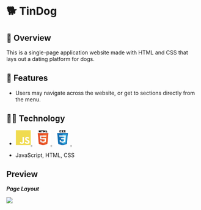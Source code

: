 # 🐕 TinDog

##  🐩 Overview

This is a single-page application website made with HTML and CSS that lays out a dating platform for dogs.

## 🦮 Features

-   Users may navigate across the website, or get to sections directly from the menu.
   

## 🐕‍🦺 Technology

-   <p> <a href="https://developer.mozilla.org/en-US/docs/Web/JavaScript" target="_blank"> <img src="https://raw.githubusercontent.com/devicons/devicon/c5378d6c2510ffa0b3e4475af95618a8048d6cf1/icons/javascript/javascript-plain.svg" alt="javascript" width="40" height="40"/> </a> &nbsp; <a href="https://www.w3.org/html/" target="_blank"> <img src="https://raw.githubusercontent.com/devicons/devicon/c5378d6c2510ffa0b3e4475af95618a8048d6cf1/icons/html5/html5-original-wordmark.svg" alt="html5" width="40" height="40"/> </a> &nbsp; <a href="https://www.w3schools.com/css/" target="_blank"> <img src="https://raw.githubusercontent.com/devicons/devicon/c5378d6c2510ffa0b3e4475af95618a8048d6cf1/icons/css3/css3-original-wordmark.svg" alt="css3" width="40" height="40"/> </a> &nbsp; </p>

-   JavaScript, HTML, CSS

## Preview

**_Page Layout_**

<img src="drumkit.gif">
